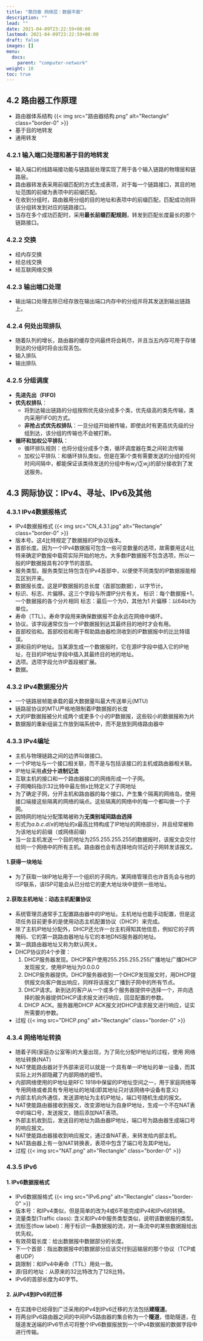 ```yaml
---
title: "第四章 网络层：数据平面"
description: ""
lead: ""
date: 2021-04-09T23:22:59+08:00
lastmod: 2021-04-09T23:22:59+08:00
draft: false
images: []
menu: 
  docs:
    parent: "computer-network"
weight: 10
toc: true
---
```


## 4.2 路由器工作原理
+ 路由器体系结构
  {{< img src="路由器结构.png" alt="Rectangle" class="border-0" >}}
+ 基于目的地转发
+ 通用转发

### 4.2.1 输入端口处理和基于目的地转发
+ 输入端口的线路端接功能与链路层处理实现了用于各个输入链路的物理层和链路层。
+ 路由器转发表采用前缀匹配的方式生成表项，对于每一个链路接口，其目的地址范围的前缀为表项中的前缀匹配。
+ 在收到分组时，路由器用分组的目的地址和表项中的前缀匹配，匹配成功则将该分组转发到对应的链路接口。
+ 当存在多个成功匹配时，采用**最长前缀匹配规则**，转发到匹配长度最长的那个链路接口。

### 4.2.2 交换
+ 经内存交换
+ 经总线交换
+ 经互联网络交换

### 4.2.3 输出端口处理
+ 输出端口处理去除已经存放在输出端口内存中的分组并将其发送到输出链路上。

### 4.2.4 何处出现排队
+ 随着队列的增长，路由器的缓存空间最终将会耗尽，并且当五内存可用于存储到达的分组时将会出现丢包。
+ 输入排队
+ 输出排队

### 4.2.5 分组调度
+ **先进先出（FIFO)**
+ **优先权排队**：
  - 将到达输出链路的分组按照优先级分成多个类，优先级高的类先传输，类内采用FIFO的方式。
  - **非抢占式优先权排队**：一旦分组开始被传输，即使此时有更高优先级的分组到达，该分组的传输也不会被打断。
+ **循环和加权公平排队**：
  - 循环排队规则：也将分组分成多个类，循环调度器在类之间轮流传输
  - 加权公平排队：和循环排队类似，但是在第$i$个类有需要发送的分组的任何时间间隔中，都能保证该类待发送的分组中有$w_i/(\sum w_j)$的部分接收到了发送服务。

## 4.3 网际协议：IPv4、寻址、IPv6及其他
### 4.3.1 IPv4数据报格式
+ IPv4数据报格式
  {{< img src="CN_4.3.1.jpg" alt="Rectangle" class="border-0" >}}
+ 版本号。这4比特规定了数据报的IP协议版本。
+ 首部长度。因为一个IPv4数据报可包含一些可变数量的选项，故需要用这4比特来确定IP数报中载荷实际开始的地方。大多数IP数据报不包含选项，所以一般的IP数据报具有20字节的首部。
+ 服务类型。服务类型比特包含在IPv4首部中，以便使不同类型的IP数据报能相互区别开来。
+ 数据报长度。这是IP数据报的总长度（首部加数据），以字节计。
+ 标识、标志、片偏移。这三个字段与所谓IP分片有关。
  标识：每个数据报+1，一个数据报的各个分片相同
  标志：最后一个为0，其他为1
  片偏移：以64bit为单位。
+ 寿命（TTL）。寿命字段用来确保数据报不会永远在网络中循环。
+ 协议。该字段通常仅当一个IP数据报到达其最终目的地时才会有用。
+ 首部校验和。首部校验和用于帮助路由器检测收到的IP数据报中的比比特错误。
+ 源和目的IP地址。当某源生成一个数据报时，它在源IP字段中插入它的IP地址，在目的IP地址字段中插入其最终目的地的地址。
+ 选项。选项字段允许IP首段被扩展。
+ 数据。

### 4.3.2 IPv4数据报分片
+ 一个链路层帧能承载的最大数据量叫最大传送单元(MTU)
+ 链路层协议的MTU严格地限制着IP数据报的长度
+ 大的IP数据报被分片成两个或更多个小的IP数据报，这些较小的数据报称为片
+ 数据报的重新组装工作放到端系统中，而不是放到网络路由器中

### 4.3.3 IPv4编址
+ 主机与物理链路之间的边界叫做接口。
+ 一个IP地址与一个接口相关联，而不是与包括该接口的主机或路由器相关联。
+ IP地址采用**点分十进制记法**
+ 互联主机的接口和一个路由器接口的网络形成一个子网。
+ 子网掩码指示32比特中最左侧$x$比特定义了子网地址
+ 为了确定子网，分开主机和路由器的每个接口，产生集个隔离的网络岛，使用接口端接这些隔离的网络的端点。这些隔离的网络中的每一个都叫做一个子网。
+ 因特网的地址分配策略被称为**无类别域间路由选择**
+ 形式为$a.b.c.d/x$的地址的$x$最高比特构成了IP地址的网络部分，并且经常被称为该地址的前缀（或网络前缀)
+ 当一台主机发送一个目的地址为255.255.255.255的数据报时，该报文会交付给同一个网络中的所有主机。路由器也会有选择地向邻近的子网转发该报文。

#### 1.获得一块地址
+ 为了获取一块IP地址用于一个组织的子网内，某网络管理员也许首先会与他的ISP联系，该ISP可能会从已分给它的更大地址块中提供一些地址。
#### 2.获取主机地址：动态主机配置协议
+ 系统管理员通常手工配置路由器中的IP地址。主机地址也能手动配置，但是这项任务目前更多的是使用动态主机配置协议（DHCP）来完成。
+ 除了主机IP地址分配外，DHCP还允许一台主机得知其他信息，例如它的子网掩码、它的第一跳路由器地址与它的本地DNS服务器的地址。
+ 第一跳路由器地址又称为默认网关。
+ DHCP协议的4个步骤：
  1. DHCP服务器发现。DHCP客户使用255.255.255.255广播地址广播DHCP发现报文，使用IP地址为0.0.0.0
  2. DHCP服务器提供。DHCP服务器收到一个DHCP发现报文时，用DHCP提供报文向客户做出响应，同样将该报文广播到子网中的所有节点。
  3. DHCP请求。新到达的客户从一个或多个服务器提供中选择一个，并向选择的服务器提供DHCP请求报文进行响应，回显配置的参数。
  4. DHCP ACK。服务器用DHCP ACK报文对DHCP请求报文进行响应，证实所需要的参数。
+ 过程
  {{< img src="DHCP.png" alt="Rectangle" class="border-0" >}}

### 4.3.4 网络地址转换
+ 随着子网(家庭办公室等)的大量出现，为了简化分配IP地址的过程，使用 网络地址转换(NAT)
+ NAT使能路由器对于外部来说可以就是一个具有单一IP地址的单一设备，而其实际上对外部隐藏了内部网络的细节。
+ 内部网络使用的IP地址是RFC 1918中保留的IP地址空间之一，用于家庭网络等专用网络或者具有专用地址的地域(即其地址只对该网络中设备有意义)
+ 内部主机向外通信，发送源地址为主机IP地址，端口号随机生成的报文。
+ NAT使能路由器接收到报文，改变源地址为自身IP地址，生成一个不在NAT表中的端口号，发送报文，随后添加NAT表项。
+ 外部主机收到后，发送目的地址为路由器IP地址，端口号为路由器生成端口号的响应报文。
+ NAT使能路由器接收到响应报文，通过查NAT表，来转发给内部主机。
+ NAT路由器上有一张NAT转换表，表项中包含了端口号及其IP地址。
+ 过程
  {{< img src="NAT.png" alt="Rectangle" class="border-0" >}}

### 4.3.5 IPv6
#### 1. IPv6数据报格式
+ IPv6数据报格式
  {{< img src="IPv6.png" alt="Rectangle" class="border-0" >}}
+ 版本号：和IPv4类似，但是简单的改为4或6不能完成IPv4和IPv6的转换。
+ 流量类型(Traffic class): 含义和IPv4中服务类型类似，说明该数据报的类型。
+ 流标签(flow label)：用于标识一条数据报的流，对一条流中的某些数据报给出优先权。
+ 有效荷载长度：给出数据报中数据部分的长度。
+ 下一个首部：指出数据报中的数据部分应该交付到运输层的那个协议（TCP或者UDP）
+ 跳限制：和IPv4中寿命（TTL）用处一致。
+ 源/目的地址：从原来的32比特改为了128比特。
+ IPv6的首部长度为40字节。

#### 2. 从IPv4到IPv6的迁移
+ 在实践中已经得到广泛采用的IPv4到IPv6迁移的方法包括**建隧道**。
+ 将两台IPv6路由器之间的中间IPv5路由器的集合称为一个**隧道**，借助隧道，在隧道发送端的IPv6节点可将整个IPv6数据报放到一个IPv4数据报的数据字段中进行传输。